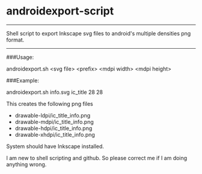 androidexport-script
====================
________
Shell script to export Inkscape svg files to android's multiple densities png format.
________
###Usage: 

androidexport.sh &lt;svg file&gt; &lt;prefix&gt; &lt;mdpi width&gt; &lt;mdpi height&gt;

###Example: 

androidexport.sh info.svg ic_title 28 28

This creates the following png files

+ drawable-ldpi/ic_title_info.png
+ drawable-mdpi/ic_title_info.png
+ drawable-hdpi/ic_title_info.png
+ drawable-xhdpi/ic_title_info.png

System should have Inkscape installed.

I am new to shell scripting and github. So please correct me if I am doing anything wrong.
